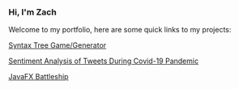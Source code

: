 ### Hi, I'm Zach

Welcome to my portfolio, here are some quick links to my projects: 

[Syntax Tree Game/Generator](Syntax_tree_generator.md)

[Sentiment Analysis of Tweets During Covid-19 Pandemic](Sentiment_analysis_covid-2/Sentiment_analysis_covid.md)

[JavaFX Battleship](https://drive.google.com/drive/folders/1vLBnGXGiOdrYrZfDDUy-KJZBk7zf_bwh?usp=share_link)
